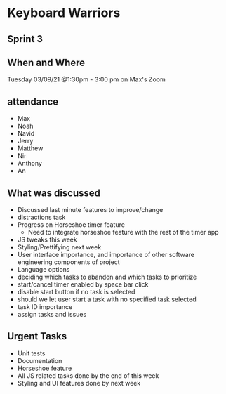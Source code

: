 # Keyboard Warriors

## Sprint 3

## When and Where

Tuesday 03/09/21 @1:30pm -  3:00 pm on Max's Zoom

## attendance

- Max
- Noah
- Navid
- Jerry
- Matthew
- Nir
- Anthony
- An

## What was discussed

- Discussed last minute features to improve/change
- distractions task
- Progress on Horseshoe timer feature
  - Need to integrate horseshoe feature with the rest of the timer app
- JS tweaks this week
- Styling/Prettifying next week
- User interface importance, and importance of other software engineering components of project
- Language options
- deciding which tasks to abandon and which tasks to prioritize 
- start/cancel timer enabled by space bar click
- disable start button if no task is selected
- should we let user start a task with no specified task selected
- task ID importance
- assign tasks and issues

## Urgent Tasks

-  Unit tests
-  Documentation
-  Horseshoe feature
-  All JS related tasks done by the end of this week
-  Styling and UI features done by next week

